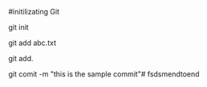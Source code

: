 #initilizating Git 

git init 

git add abc.txt

git add.

git comit -m "this is the sample commit"# fsdsmendtoend
